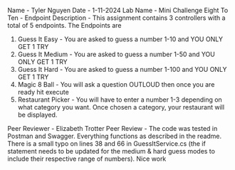 Name - Tyler Nguyen
Date - 1-11-2024
Lab Name - Mini Challenge Eight To Ten - Endpoint
Description - This assignment contains 3 controllers with a total of 5 endpoints. The Endpoints are
1. Guess It Easy - You are asked to guess a number 1-10 and YOU ONLY GET 1 TRY
2. Guess It Medium - You are asked to guess a number 1-50 and YOU ONLY GET 1 TRY
3. Guess It Hard - You are asked to guess a number 1-100 and YOU ONLY GET 1 TRY
4. Magic 8 Ball - You will ask a question OUTLOUD then once you are ready hit execute
5. Restaurant Picker - You will have to enter a number 1-3 depending on what category you want. Once chosen a category, your restaurant will be displayed.

Peer Reviewer - Elizabeth Trotter
Peer Review - The code was tested in Postman and Swagger. Everything functions as described in the readme. There is a small typo on lines 38 and 66 in GuessItService.cs (the if statement needs to be updated for the medium & hard guess modes to include their respective range of numbers). Nice work
